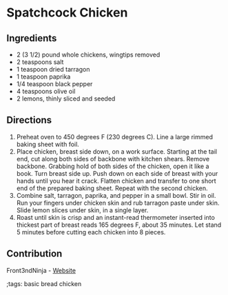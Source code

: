 # Spatchcock Chicken

## Ingredients

- 2 (3 1/2) pound whole chickens, wingtips removed
- 2 teaspoons salt
- 1 teaspoon dried tarragon
- 1 teaspoon paprika
- 1/4 teaspoon black pepper
- 4 teaspoons olive oil
- 2 lemons, thinly sliced and seeded

## Directions

1. Preheat oven to 450 degrees F (230 degrees C). Line a large rimmed baking sheet with foil.
2. Place chicken, breast side down, on a work surface. Starting at the tail end, cut along both sides of backbone with kitchen shears. Remove backbone. Grabbing hold of both sides of the chicken, open it like a book. Turn breast side up. Push down on each side of breast with your hands until you hear it crack. Flatten chicken and transfer to one short end of the prepared baking sheet. Repeat with the second chicken.
3. Combine salt, tarragon, paprika, and pepper in a small bowl. Stir in oil. Run your fingers under chicken skin and rub tarragon paste under skin. Slide lemon slices under skin, in a single layer.
4. Roast until skin is crisp and an instant-read thermometer inserted into thickest part of breast reads 165 degrees F, about 35 minutes. Let stand 5 minutes before cutting each chicken into 8 pieces.

## Contribution

Front3ndNinja - [Website](https://github.com/Front3ndNinja)

;tags: basic bread chicken
